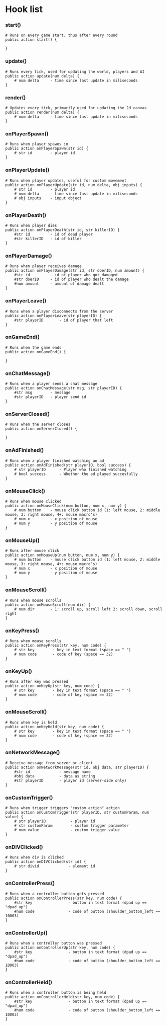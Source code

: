 # Hook list

### start() <Badge type="tip" text="client-side" vertical="middle" /> <Badge type="tip" text="server-side" vertical="middle" /> 
```krunkscript
# Runs on every game start, thus after every round
public action start() {
    
}
```

### update() <Badge type="tip" text="client-side" vertical="middle" /> <Badge type="tip" text="server-side" vertical="middle" /> 
```krunkscript
# Runs every tick, used for updating the world, players and AI
public action update(num delta) {
    # num delta     - time since last update in miliseconds
}
```

### render() <Badge type="tip" text="client-side" vertical="middle" />
```krunkscript
# Updates every tick, primarily used for updating the 2d canvas
public action render(num delta) {
    # num delta     - time since last update in miliseconds
}
```

### onPlayerSpawn() <Badge type="tip" text="client-side" vertical="middle" /> <Badge type="tip" text="server-side" vertical="middle" /> 
```krunkscript
# Runs when player spawns in
public action onPlayerSpawn(str id) {
    # str id        - player id
}
```

### onPlayerUpdate() <Badge type="tip" text="client-side" vertical="middle" /> <Badge type="tip" text="server-side" vertical="middle" /> 
```krunkscript
# Runs when player updates, useful for custom movement
public action onPlayerUpdate(str id, num delta, obj inputs) {
    # str id        - player id
    # num delta     - time since last update in miliseconds
    # obj inputs    - input object
}
```

### onPlayerDeath() <Badge type="tip" text="client-side" vertical="middle" /> <Badge type="tip" text="server-side" vertical="middle" /> 
```krunkscript
# Runs when player dies
public action onPlayerDeath(str id, str killerID) {
    #str id         - id of dead player
    #str killerID   - id of killer
}
```

### onPlayerDamage() <Badge type="tip" text="server-side" vertical="middle" /> 
```krunkscript
# Runs when player receives damage
public action onPlayerDamage(str id, str doerID, num amount) {
    #str id         - id of player who got damaged
    #str doerID     - id of player who dealt the damage
    #num amount     - amount of damage dealt
}
```

### onPlayerLeave() <Badge type="tip" text="server-side" vertical="middle" /> 
```krunkscript
# Runs when a player disconnects from the server
public action onPlayerLeave(str playerID) {
    #str playerID       - id of player that left
}
```

### onGameEnd() <Badge type="tip" text="server-side" vertical="middle" /> 
```krunkscript
# Runs when the game ends
public action onGameEnd() {
   
}
```

### onChatMessage() <Badge type="tip" text="server-side" vertical="middle" /> 
```krunkscript
# Runs when a player sends a chat message
public action onChatMessage(str msg, str playerID) {
    #str msg        - message
    #str playerID   - player send id
}
```

### onServerClosed() <Badge type="tip" text="server-side" vertical="middle" />
```krunkscript
# Runs when the server closes
public action onServerClosed() {

}
```

### onAdFinished() <Badge type="tip" text="server-side" vertical="middle" />

```krunkscript
# Runs when a player finished watching an ad
public action onAdFinished(str playerID, bool success) {
    # str playerID      - Player who finished watching
    # bool success      - Whether the ad played succesfully
}
```

### onMouseClick() <Badge type="tip" text="client-side" vertical="middle" />
```krunkscript
# Runs when mouse clicked
public action onMouseClick(num button, num x, num y) {
    # num button    - mouse click button id (1: left mouse, 2: middle mouse, 3: right mouse, 4+: mouse macro's)
    # num x         - x position of mouse
    # num y         - y position of mouse
}
```

### onMouseUp() <Badge type="tip" text="client-side" vertical="middle" />
```krunkscript
# Runs after mouse click
public action onMouseUp(num button, num x, num y) {
    # num button    - mouse click button id (1: left mouse, 2: middle mouse, 3: right mouse, 4+: mouse macro's)
    # num x         - x position of mouse
    # num y         - y position of mouse
}
```

### onMouseScroll() <Badge type="tip" text="client-side" vertical="middle" />
```krunkscript
# Runs when mouse scrolls
public action onMouseScroll(num dir) {
	# num dir       - 1: scroll up, scroll left 2: scroll down, scroll right
}
```

### onKeyPress() <Badge type="tip" text="client-side" vertical="middle" />
```krunkscript
# Runs when mouse scrolls
public action onKeyPress(str key, num code) {
    # str key        - key in text format (space == " ")
    # num code       - code of key (space == 32)
}
```

### onKeyUp() <Badge type="tip" text="client-side" vertical="middle" />
```krunkscript
# Runs after key was pressed
public action onKeyUp(str key, num code) {
    # str key        - key in text format (space == " ")
    # num code       - code of key (space == 32)
}
```

### onMouseScroll() <Badge type="tip" text="client-side" vertical="middle" />
```krunkscript
# Runs when key is held
public action onKeyHeld(str key, num code) {
    # str key        - key in text format (space == " ")
    # num code       - code of key (space == 32)
}
```

### onNetworkMessage() <Badge type="tip" text="client-side" vertical="middle" /> <Badge type="tip" text="server-side" vertical="middle" />
```krunkscript
# Receive message from server or client
public action onNetworkMessage(str id, obj data, str playerID) {
    #str id             - message name
    #obj data           - data as string
    #str playerID       - player id (server-side only)
}
```

### onCustomTrigger() <Badge type="tip" text="server-side" vertical="middle" />
```krunkscript
# Runs when trigger triggers "custom action" action
public action onCustomTrigger(str playerID, str customParam, num value) {
    # str playerID           - player id
    # str customParam        - custom trigger parameter
    # num value              - custom trigger value
}
```

### onDIVClicked() <Badge type="tip" text="client-side" vertical="middle" />
```krunkscript
# Runs when div is clicked
public action onDIVClicked(str id) {
    # str divid             - element id
}
```

### onControllerPress() <Badge type="tip" text="client-side" vertical="middle" />
```krunkscript
# Runs when a controller button gets pressed
public action onControllerPress(str key, num code) {
    #str key                - button in text format (dpad up == "dpad_up") 
    #num code               - code of button (shoulder_bottom_left == 10003) 
}
```

### onControllerUp() <Badge type="tip" text="client-side" vertical="middle" />
```krunkscript
# Runs when a controller button was pressed
public action onControllerUp(str key, num code) {
    #str key                - button in text format (dpad up == "dpad_up") 
    #num code               - code of button (shoulder_bottom_left == 10003) 
}
```

### onControllerHeld() <Badge type="tip" text="client-side" vertical="middle" />
```krunkscript
# Runs when a controller button is being held
public action onControllerHeld(str key, num code) {
    #str key                - button in text format (dpad up == "dpad_up") 
    #num code               - code of button (shoulder_bottom_left == 10003) 
}
```